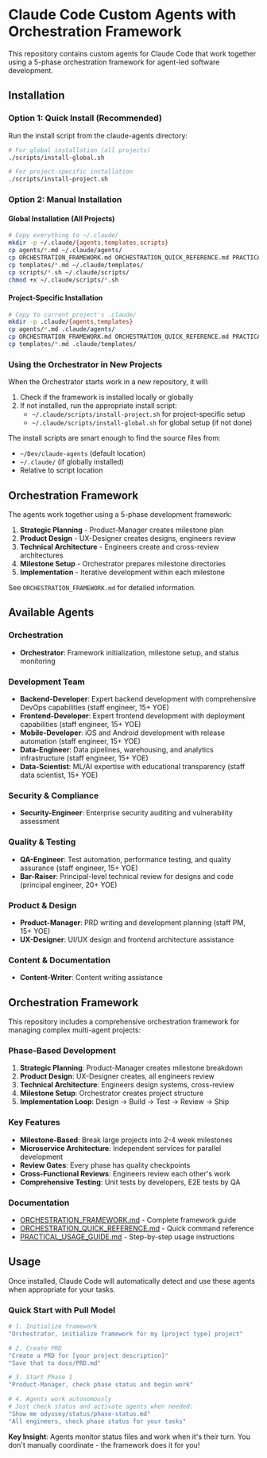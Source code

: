 # Claude Code Custom Agents with Orchestration Framework

This repository contains custom agents for Claude Code that work together using a 5-phase orchestration framework for agent-led software development.

## Installation

### Option 1: Quick Install (Recommended)
Run the install script from the claude-agents directory:
```bash
# For global installation (all projects)
./scripts/install-global.sh

# For project-specific installation
./scripts/install-project.sh
```

### Option 2: Manual Installation

#### Global Installation (All Projects)
```bash
# Copy everything to ~/.claude/
mkdir -p ~/.claude/{agents,templates,scripts}
cp agents/*.md ~/.claude/agents/
cp ORCHESTRATION_FRAMEWORK.md ORCHESTRATION_QUICK_REFERENCE.md PRACTICAL_USAGE_GUIDE.md ~/.claude/
cp templates/*.md ~/.claude/templates/
cp scripts/*.sh ~/.claude/scripts/
chmod +x ~/.claude/scripts/*.sh
```

#### Project-Specific Installation
```bash
# Copy to current project's .claude/
mkdir -p .claude/{agents,templates}
cp agents/*.md .claude/agents/
cp ORCHESTRATION_FRAMEWORK.md ORCHESTRATION_QUICK_REFERENCE.md PRACTICAL_USAGE_GUIDE.md .claude/
cp templates/*.md .claude/templates/
```

### Using the Orchestrator in New Projects

When the Orchestrator starts work in a new repository, it will:
1. Check if the framework is installed locally or globally
2. If not installed, run the appropriate install script:
   - `~/.claude/scripts/install-project.sh` for project-specific setup
   - `~/.claude/scripts/install-global.sh` for global setup (if not done)

The install scripts are smart enough to find the source files from:
- `~/Dev/claude-agents` (default location)
- `~/.claude/` (if globally installed)
- Relative to script location

## Orchestration Framework

The agents work together using a 5-phase development framework:
1. **Strategic Planning** - Product-Manager creates milestone plan
2. **Product Design** - UX-Designer creates designs, engineers review
3. **Technical Architecture** - Engineers create and cross-review architectures
4. **Milestone Setup** - Orchestrator prepares milestone directories
5. **Implementation** - Iterative development within each milestone

See `ORCHESTRATION_FRAMEWORK.md` for detailed information.

## Available Agents

### Orchestration
- **Orchestrator**: Framework initialization, milestone setup, and status monitoring

### Development Team
- **Backend-Developer**: Expert backend development with comprehensive DevOps capabilities (staff engineer, 15+ YOE)
- **Frontend-Developer**: Expert frontend development with deployment capabilities (staff engineer, 15+ YOE)
- **Mobile-Developer**: iOS and Android development with release automation (staff engineer, 15+ YOE)
- **Data-Engineer**: Data pipelines, warehousing, and analytics infrastructure (staff engineer, 15+ YOE)
- **Data-Scientist**: ML/AI expertise with educational transparency (staff data scientist, 15+ YOE)

### Security & Compliance
- **Security-Engineer**: Enterprise security auditing and vulnerability assessment

### Quality & Testing
- **QA-Engineer**: Test automation, performance testing, and quality assurance (staff engineer, 15+ YOE)
- **Bar-Raiser**: Principal-level technical review for designs and code (principal engineer, 20+ YOE)

### Product & Design
- **Product-Manager**: PRD writing and development planning (staff PM, 15+ YOE)
- **UX-Designer**: UI/UX design and frontend architecture assistance

### Content & Documentation
- **Content-Writer**: Content writing assistance

## Orchestration Framework

This repository includes a comprehensive orchestration framework for managing complex multi-agent projects:

### Phase-Based Development
1. **Strategic Planning**: Product-Manager creates milestone breakdown
2. **Product Design**: UX-Designer creates, all engineers review
3. **Technical Architecture**: Engineers design systems, cross-review
4. **Milestone Setup**: Orchestrator creates project structure
5. **Implementation Loop**: Design → Build → Test → Review → Ship

### Key Features
- **Milestone-Based**: Break large projects into 2-4 week milestones
- **Microservice Architecture**: Independent services for parallel development
- **Review Gates**: Every phase has quality checkpoints
- **Cross-Functional Reviews**: Engineers review each other's work
- **Comprehensive Testing**: Unit tests by developers, E2E tests by QA

### Documentation
- [ORCHESTRATION_FRAMEWORK.md](ORCHESTRATION_FRAMEWORK.md) - Complete framework guide
- [ORCHESTRATION_QUICK_REFERENCE.md](ORCHESTRATION_QUICK_REFERENCE.md) - Quick command reference
- [PRACTICAL_USAGE_GUIDE.md](PRACTICAL_USAGE_GUIDE.md) - Step-by-step usage instructions

## Usage

Once installed, Claude Code will automatically detect and use these agents when appropriate for your tasks.

### Quick Start with Pull Model
```bash
# 1. Initialize framework
"Orchestrator, initialize framework for my [project type] project"

# 2. Create PRD
"Create a PRD for [your project description]"
"Save that to docs/PRD.md"

# 3. Start Phase 1
"Product-Manager, check phase status and begin work"

# 4. Agents work autonomously
# Just check status and activate agents when needed:
"Show me odyssey/status/phase-status.md"
"All engineers, check phase status for your tasks"
```

**Key Insight**: Agents monitor status files and work when it's their turn. You don't manually coordinate - the framework does it for you!